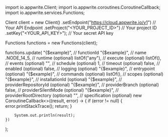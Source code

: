 import io.appwrite.Client;
import io.appwrite.coroutines.CoroutineCallback;
import io.appwrite.services.Functions;

Client client = new Client()
    .setEndpoint("https://cloud.appwrite.io/v1") // Your API Endpoint
    .setProject("<YOUR_PROJECT_ID>") // Your project ID
    .setKey("<YOUR_API_KEY>"); // Your secret API key

Functions functions = new Functions(client);

functions.update(
    "{$example}", // functionId
    "{$example}", // name
    .NODE_14_5, // runtime (optional)
    listOf("any"), // execute (optional)
    listOf(), // events (optional)
    "", // schedule (optional)
    1, // timeout (optional)
    false, // enabled (optional)
    false, // logging (optional)
    "{$example}", // entrypoint (optional)
    "{$example}", // commands (optional)
    listOf(), // scopes (optional)
    "{$example}", // installationId (optional)
    "{$example}", // providerRepositoryId (optional)
    "{$example}", // providerBranch (optional)
    false, // providerSilentMode (optional)
    "{$example}", // providerRootDirectory (optional)
    "", // specification (optional)
    new CoroutineCallback<>((result, error) -> {
        if (error != null) {
            error.printStackTrace();
            return;
        }

        System.out.println(result);
    })
);

